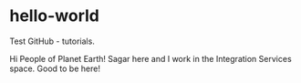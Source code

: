 # hello-world
Test GitHub - tutorials.

Hi People of Planet Earth!
Sagar here and I work in the Integration Services space.
Good to be here!
